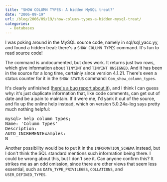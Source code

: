 ```yaml
---
title: "SHOW COLUMN TYPES: A hidden MySQL treat?"
date: "2006-09-19"
url: /blog/2006/09/19/show-column-types-a-hidden-mysql-treat/
categories:
  - Databases
---
```

I was poking around in the MySQL source code, namely in sql/sql_yacc.yy, and found a hidden treat: there's a `SHOW COLUMN TYPES` command. It's fun to read source code!

The command is undocumented, but does work. It returns just two rows, which give information about `TINYINT` and `TINYINT UNSIGNED`. And it has been in the source for a long time, certainly since version 4.1.21. There's even a status counter for it in the `SHOW STATUS` command: `Com_show_column_types`.

It's clearly unfinished ([here's a bug report about it][1]), and I think I can guess why: it's just duplicate information that, like code comments, can get out of date and be a pain to maintain. If it were me, I'd yank it out of the source, and fix up the online help instead, which on version 5.0.24a-log says pretty much nothing helpful:

<pre>mysql&gt; help column types;
Name: 'Column Types'
Description:
AUTO_INCREMENTExamples:
N</pre>

Another possibility would be to put it in the `INFORMATION_SCHEMA` instead, but I don't think the SQL standard mentions such information being there. I could be wrong about this, but I don't see it. Can anyone confirm this? It strikes me as an odd omission, since there are other views that seem less essential, such as `DATA_TYPE_PRIVILEGES`, `COLLATIONS`, and `USER_DEFINED_TYPES`.

 [1]: http://bugs.mysql.com/bug.php?id=5299
